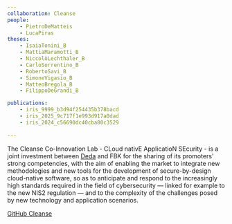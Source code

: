 ```yaml
---
collaboration: Cleanse
people:
    - PietroDeMatteis
    - LucaPiras
theses:
    - IsaiaTonini_B
    - MattiaMaramotti_B
    - NiccolòLechthaler_B
    - CarloSorrentino_B
    - RobertoSavi_B
    - SimoneVigasio_B
    - MatteoBregola_B
    - FilippoDeGrandi_B

publications:
    - iris_9999_b3d94f254435b378bacd
    - iris_2025_9c717f1e993d917a0dad
    - iris_2024_c56690dc40cba80c3529
         
---
```


The Cleanse Co-Innovation Lab - CLoud nativE ApplicatioN SEcurity -  is a joint investment between 
[Deda](https://www.deda.group/deda/innovazione/co-innovation-lab) and FBK  for the sharing of its promoters' strong 
competencies, with the aim of enabling the market to integrate new methodologies and new tools for the development of 
secure-by-design cloud-native software, so as to anticipate and respond to the increasingly high standards required in 
the field of cybersecurity — linked for example to the new NIS2 regulation — and to the complexity of the challenges 
posed by new technology and application scenarios.

[GitHub Cleanse](https://github.com/cleansefbk)